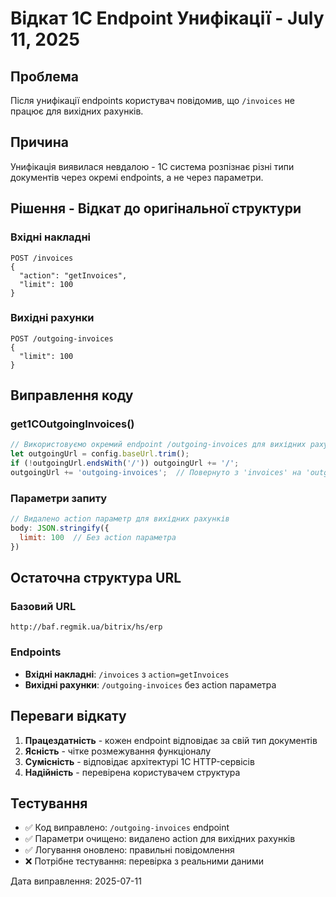 # Відкат 1C Endpoint Унифікації - July 11, 2025

## Проблема
Після унифікації endpoints користувач повідомив, що `/invoices` не працює для вихідних рахунків.

## Причина
Унифікація виявилася невдалою - 1С система розпізнає різні типи документів через окремі endpoints, а не через параметри.

## Рішення - Відкат до оригінальної структури

### Вхідні накладні
```
POST /invoices
{
  "action": "getInvoices",
  "limit": 100
}
```

### Вихідні рахунки  
```
POST /outgoing-invoices
{
  "limit": 100
}
```

## Виправлення коду

### get1COutgoingInvoices()
```javascript
// Використовуємо окремий endpoint /outgoing-invoices для вихідних рахунків
let outgoingUrl = config.baseUrl.trim();
if (!outgoingUrl.endsWith('/')) outgoingUrl += '/';
outgoingUrl += 'outgoing-invoices';  // Повернуто з 'invoices' на 'outgoing-invoices'
```

### Параметри запиту
```javascript
// Видалено action параметр для вихідних рахунків
body: JSON.stringify({ 
  limit: 100  // Без action параметра
})
```

## Остаточна структура URL

### Базовий URL
`http://baf.regmik.ua/bitrix/hs/erp`

### Endpoints
- **Вхідні накладні**: `/invoices` з `action=getInvoices`
- **Вихідні рахунки**: `/outgoing-invoices` без action параметра

## Переваги відкату
1. **Працездатність** - кожен endpoint відповідає за свій тип документів
2. **Ясність** - чітке розмежування функціоналу
3. **Сумісність** - відповідає архітектурі 1С HTTP-сервісів
4. **Надійність** - перевірена користувачем структура

## Тестування
- ✅ Код виправлено: `/outgoing-invoices` endpoint
- ✅ Параметри очищено: видалено action для вихідних рахунків
- ✅ Логування оновлено: правильні повідомлення
- ❌ Потрібне тестування: перевірка з реальними даними

Дата виправлення: 2025-07-11
